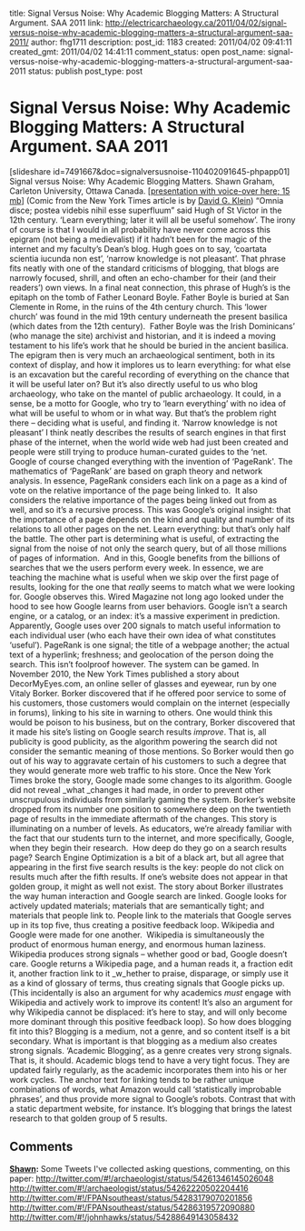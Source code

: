 title: Signal Versus Noise: Why Academic Blogging Matters: A Structural Argument. SAA 2011
link: http://electricarchaeology.ca/2011/04/02/signal-versus-noise-why-academic-blogging-matters-a-structural-argument-saa-2011/
author: fhg1711
description: 
post_id: 1183
created: 2011/04/02 09:41:11
created_gmt: 2011/04/02 14:41:11
comment_status: open
post_name: signal-versus-noise-why-academic-blogging-matters-a-structural-argument-saa-2011
status: publish
post_type: post

# Signal Versus Noise: Why Academic Blogging Matters: A Structural Argument. SAA 2011

[slideshare id=7491667&doc=signalversusnoise-110402091645-phpapp01] Signal versus Noise: Why Academic Blogging Matters. Shawn Graham, Carleton University, Ottawa Canada. [[presentation with voice-over here; 15 mb](http://electricarchaeologist.files.wordpress.com/2011/04/signal-versus-noise-show.ppsx)] (Comic from the New York Times article is by [David G. Klein](http://www.drawger.com/kleinart/)) “Omnia disce; postea videbis nihil esse superfluum” said Hugh of St Victor in the 12th century. ‘Learn everything; later it will all be useful somehow’. The irony of course is that I would in all probability have never come across this epigram (not being a medievalist) if it hadn’t been for the magic of the internet and my faculty’s Dean’s blog. Hugh goes on to say, ‘coartata scientia iucunda non est’, ‘narrow knowledge is not pleasant’. That phrase fits neatly with one of the standard criticisms of blogging, that blogs are narrowly focused, shrill, and often an echo-chamber for their (and their readers’) own views. In a final neat connection, this phrase of Hugh’s is the epitaph on the tomb of Father Leonard Boyle. Father Boyle is buried at San Clemente in Rome, in the ruins of the 4th century church. This ‘lower church’ was found in the mid 19th century underneath the present basilica (which dates from the 12th century).  Father Boyle was the Irish Dominicans’ (who manage the site) archivist and historian, and it is indeed a moving testament to his life’s work that he should be buried in the ancient basilica. The epigram then is very much an archaeological sentiment, both in its context of display, and how it implores us to learn everything: for what else is an excavation but the careful recording of everything on the chance that it will be useful later on? But it’s also directly useful to us who blog archaeology, who take on the mantel of public archaeology. It could, in a sense, be a motto for Google, who try to ‘learn everything’ with no idea of what will be useful to whom or in what way. But that’s the problem right there – deciding what is useful, and finding it. ‘Narrow knowledge is not pleasant’ I think neatly describes the results of search engines in that first phase of the internet, when the world wide web had just been created and people were still trying to produce human-curated guides to the ‘net. Google of course changed everything with the invention of ‘PageRank'. The mathematics of ‘PageRank’ are based on graph theory and network analysis. In essence, PageRank considers each link on a page as a kind of vote on the relative importance of the page being linked to.  It also considers the relative importance of the pages being linked out from as well, and so it’s a recursive process. This was Google’s original insight: that the importance of a page depends on the kind and quality and number of its relations to all other pages on the net. Learn everything: but that’s only half the battle. The other part is determining what is useful, of extracting the signal from the noise of not only the search query, but of all those millions of pages of information.  And in this, Google benefits from the billions of searches that we the users perform every week. In essence, we are teaching the machine what is useful when we skip over the first page of results, looking for the one that *really* seems to match what we were looking for. Google observes this. Wired Magazine not long ago looked under the hood to see how Google learns from user behaviors. Google isn’t a search engine, or a catalog, or an index: it’s a massive experiment in prediction. Apparently, Google uses over 200 signals to match useful information to each individual user (who each have their own idea of what constitutes ‘useful’). PageRank is one signal; the title of a webpage another; the actual text of a hyperlink; freshness; and geolocation of the person doing the search. This isn’t foolproof however. The system can be gamed. In November 2010, the New York Times published a story about DecorMyEyes.com, an online seller of glasses and eyewear, run by one Vitaly Borker. Borker discovered that if he offered poor service to some of his customers, those customers would complain on the internet (especially in forums), linking to his site in warning to others. One would think this would be poison to his business, but on the contrary, Borker discovered that it made his site’s listing on Google search results _improve_. That is, all publicity is good publicity, as the algorithm powering the search did not consider the semantic meaning of those mentions. So Borker would then go out of his way to aggravate certain of his customers to such a degree that they would generate more web traffic to his store. Once the New York Times broke the story, Google made some changes to its algorithm. Google did not reveal _what _changes it had made, in order to prevent other unscrupulous individuals from similarly gaming the system. Borker’s website dropped from its number one position to somewhere deep on the twentieth page of results in the immediate aftermath of the changes. This story is illuminating on a number of levels. As educators, we’re already familiar with the fact that our students turn to the internet, and more specifically, Google, when they begin their research.  How deep do they go on a search results page? Search Engine Optimization is a bit of a black art, but all agree that appearing in the first five search results is the key: people do not click on results much after the fifth results. If one’s website does not appear in that golden group, it might as well not exist. The story about Borker illustrates the way human interaction and Google search are linked. Google looks for actively updated materials; materials that are semantically tight; and materials that people link to. People link to the materials that Google serves up in its top five, thus creating a positive feedback loop. Wikipedia and Google were made for one another.  Wikipedia is simultaneously the product of enormous human energy, and enormous human laziness. Wikipedia produces strong signals – whether good or bad, Google doesn’t care. Google returns a Wikipedia page, and a human reads it, a fraction edit it, another fraction link to it _w_hether to praise, disparage, or simply use it as a kind of glossary of terms, thus creating signals that Google picks up.  (This incidentally is also an argument for why academics _must_ engage with Wikipedia and actively work to improve its content! It’s also an argument for why Wikipedia cannot be displaced: it’s here to stay, and will only become more dominant through this positive feedback loop). So how does blogging fit into this? Blogging is a medium, not a genre, and so content itself is a bit secondary. What is important is that blogging as a medium also creates strong signals. ‘Academic Blogging’, as a genre creates very strong signals. That is, it should. Academic blogs tend to have a very tight focus. They are updated fairly regularly, as the academic incorporates them into his or her work cycles. The anchor text for linking tends to be rather unique combinations of words, what Amazon would call ‘statistically improbable phrases’, and thus provide more signal to Google’s robots. Contrast that with a static department website, for instance. It’s blogging that brings the latest research to that golden group of 5 results.

## Comments

**[Shawn](#4420 "2011-04-02 16:55:32"):** Some Tweets I've collected asking questions, commenting, on this paper: http://twitter.com/#!/archaeologist/status/54261346145026048 http://twitter.com/#!/archaeologist/status/54262220502204416 http://twitter.com/#!/FPANsoutheast/status/54283179070201856 http://twitter.com/#!/FPANsoutheast/status/54286319572090880 http://twitter.com/#!/johnhawks/status/54288649143058432

